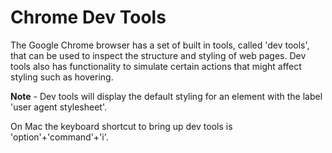 # Chrome Dev Tools

The Google Chrome browser has a set of built in tools, called 'dev tools', that can be used to inspect the structure and styling of web pages. Dev tools also has functionality to simulate certain actions that might affect styling such as hovering.

**Note** - Dev tools will display the default styling for an element with the label 'user agent stylesheet'.

On Mac the keyboard shortcut to bring up dev tools is 'option'+'command'+'i'.

